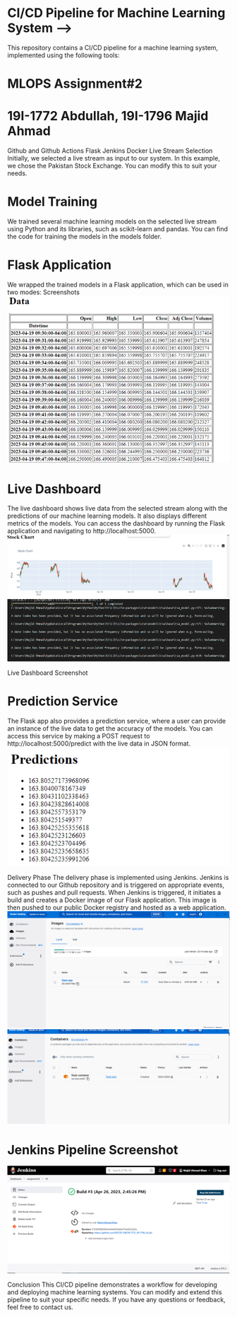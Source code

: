 # CI/CD Pipeline for Machine Learning System -->
This repository contains a CI/CD pipeline for a machine learning system, implemented using the following tools:

# MLOPS Assignment#2
# 19I-1772 Abdullah, 19I-1796 Majid Ahmad

Github and Github Actions
Flask
Jenkins
Docker
Live Stream Selection
Initially, we selected a live stream as input to our system. In this example, we chose the Pakistan Stock Exchange. You can modify this to suit your needs.

# Model Training
We trained several machine learning models on the selected live stream using Python and its libraries, such as scikit-learn and pandas. You can find the code for training the models in the models folder.

# Flask Application
We wrapped the trained models in a Flask application, which can be used in two modes:
Screenshots
![pull](assets/i2.png)

# Live Dashboard
The live dashboard shows live data from the selected stream along with the predictions of our machine learning models. It also displays different metrics of the models. You can access the dashboard by running the Flask application and navigating to http://localhost:5000.
![pull](assets/i1.png)
![pull](assets/i3.png)

Live Dashboard Screenshot
# Prediction Service
The Flask app also provides a prediction service, where a user can provide an instance of the live data to get the accuracy of the models. You can access this service by making a POST request to http://localhost:5000/predict with the live data in JSON format.
![pull](assets/i4.png)

Delivery Phase
The delivery phase is implemented using Jenkins. Jenkins is connected to our Github repository and is triggered on appropriate events, such as pushes and pull requests. When Jenkins is triggered, it initiates a build and creates a Docker image of our Flask application. This image is then pushed to our public Docker registry and hosted as a web application.
![pull](assets/i6.png)
![pull](assets/i7.png)


# Jenkins Pipeline Screenshot
![pull](assets/i5.png)

Conclusion
This CI/CD pipeline demonstrates a workflow for developing and deploying machine learning systems. You can modify and extend this pipeline to suit your specific needs. If you have any questions or feedback, feel free to contact us.






